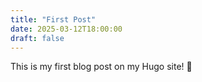 ```yaml
---
title: "First Post"
date: 2025-03-12T18:00:00
draft: false
---
```


This is my first blog post on my Hugo site! 🚀
